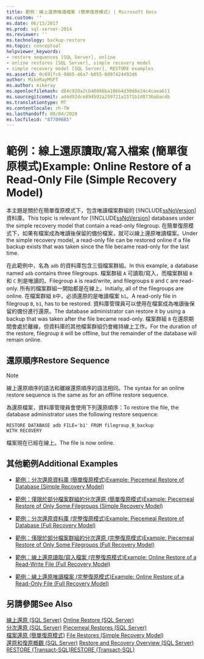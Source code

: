 ```yaml
---
title: 範例：線上還原唯讀檔案 (簡單復原模式) | Microsoft Docs
ms.custom: ''
ms.date: 06/13/2017
ms.prod: sql-server-2014
ms.reviewer: ''
ms.technology: backup-restore
ms.topic: conceptual
helpviewer_keywords:
- restore sequences [SQL Server], online
- online restores [SQL Server], simple recovery model
- simple recovery model [SQL Server], RESTORE examples
ms.assetid: 0c691fc6-9865-46a7-b055-8097424492d6
author: MikeRayMSFT
ms.author: mikeray
ms.openlocfilehash: d84c920a2cb40866ba106b4d30d8e24c4caea611
ms.sourcegitcommit: ad4d92dce894592a259721a1571b1d8736abacdb
ms.translationtype: MT
ms.contentlocale: zh-TW
ms.lasthandoff: 08/04/2020
ms.locfileid: "87709685"
---
```

# <a name="example-online-restore-of-a-read-only-file-simple-recovery-model"></a><span data-ttu-id="36f26-102">範例：線上還原讀取/寫入檔案 (簡單復原模式)</span><span class="sxs-lookup"><span data-stu-id="36f26-102">Example: Online Restore of a Read-Only File (Simple Recovery Model)</span></span>
  <span data-ttu-id="36f26-103">本主題是關於在簡單復原模式下，包含唯讀檔案群組的 [!INCLUDE[ssNoVersion](../../includes/ssnoversion-md.md)] 資料庫。</span><span class="sxs-lookup"><span data-stu-id="36f26-103">This topic is relevant for [!INCLUDE[ssNoVersion](../../includes/ssnoversion-md.md)] databases under the simple recovery model that contain a read-only filegroup.</span></span> <span data-ttu-id="36f26-104">在簡單復原模式下，如果有檔案成為唯讀後保留的備份檔案，就可以線上還原唯讀檔案。</span><span class="sxs-lookup"><span data-stu-id="36f26-104">Under the simple recovery model, a read-only file can be restored online if a file backup exists that was taken since the file became read-only for the last time.</span></span>  
  
 <span data-ttu-id="36f26-105">在此範例中，名為 `adb` 的資料庫包含三個檔案群組。</span><span class="sxs-lookup"><span data-stu-id="36f26-105">In this example, a database named `adb` contains three filegroups.</span></span> <span data-ttu-id="36f26-106">檔案群組 `A` 可讀取/寫入，而檔案群組 `B` 和 `C` 則是唯讀的。</span><span class="sxs-lookup"><span data-stu-id="36f26-106">Filegroup `A` is read/write, and filegroups `B` and `C` are read-only.</span></span> <span data-ttu-id="36f26-107">所有的檔案群組一開始都是在線上。</span><span class="sxs-lookup"><span data-stu-id="36f26-107">Initially, all of the filegroups are online.</span></span> <span data-ttu-id="36f26-108">在檔案群組 `B`中，必須還原的是唯讀檔案 `b1`。</span><span class="sxs-lookup"><span data-stu-id="36f26-108">A read-only file in filegroup `B`, `b1`, has to be restored.</span></span> <span data-ttu-id="36f26-109">資料庫管理員可以使用在檔案成為唯讀後保留的備份進行還原。</span><span class="sxs-lookup"><span data-stu-id="36f26-109">The database administrator can restore it by using a backup that was taken after the file became read-only.</span></span> <span data-ttu-id="36f26-110">檔案群組 `B` 在還原期間會處於離線，但資料庫的其他檔案群組仍會維持線上工作。</span><span class="sxs-lookup"><span data-stu-id="36f26-110">For the duration of the restore, filegroup `B` will be offline, but the remainder of the database will remain online.</span></span>  
  
## <a name="restore-sequence"></a><span data-ttu-id="36f26-111">還原順序</span><span class="sxs-lookup"><span data-stu-id="36f26-111">Restore Sequence</span></span>  
  
> [!NOTE]  
>  <span data-ttu-id="36f26-112">線上還原順序的語法和離線還原順序的語法相同。</span><span class="sxs-lookup"><span data-stu-id="36f26-112">The syntax for an online restore sequence is the same as for an offline restore sequence.</span></span>  
  
 <span data-ttu-id="36f26-113">為還原檔案，資料庫管理員會使用下列還原順序：</span><span class="sxs-lookup"><span data-stu-id="36f26-113">To restore the file, the database administrator uses the following restore sequence:</span></span>  
  
```  
RESTORE DATABASE adb FILE='b1' FROM filegroup_B_backup   
WITH RECOVERY  
```  
  
 <span data-ttu-id="36f26-114">檔案現在已經在線上。</span><span class="sxs-lookup"><span data-stu-id="36f26-114">The file is now online.</span></span>  
  
## <a name="additional-examples"></a><span data-ttu-id="36f26-115">其他範例</span><span class="sxs-lookup"><span data-stu-id="36f26-115">Additional Examples</span></span>  
  
-   [<span data-ttu-id="36f26-116">範例：分次還原資料庫 &#40;簡單復原模式&#41;</span><span class="sxs-lookup"><span data-stu-id="36f26-116">Example: Piecemeal Restore of Database &#40;Simple Recovery Model&#41;</span></span>](example-piecemeal-restore-of-database-simple-recovery-model.md)  
  
-   [<span data-ttu-id="36f26-117">範例：僅限於部分檔案群組的分次還原 &#40;簡單復原模式&#41;</span><span class="sxs-lookup"><span data-stu-id="36f26-117">Example: Piecemeal Restore of Only Some Filegroups &#40;Simple Recovery Model&#41;</span></span>](example-piecemeal-restore-of-only-some-filegroups-simple-recovery-model.md)  
  
-   [<span data-ttu-id="36f26-118">範例：分次還原資料庫 &#40;完整復原模式&#41;</span><span class="sxs-lookup"><span data-stu-id="36f26-118">Example: Piecemeal Restore of Database &#40;Full Recovery Model&#41;</span></span>](example-piecemeal-restore-of-database-full-recovery-model.md)  
  
-   [<span data-ttu-id="36f26-119">範例：僅限於部分檔案群組的分次還原 &#40;完整復原模式&#41;</span><span class="sxs-lookup"><span data-stu-id="36f26-119">Example: Piecemeal Restore of Only Some Filegroups &#40;Full Recovery Model&#41;</span></span>](example-piecemeal-restore-of-only-some-filegroups-full-recovery-model.md)  
  
-   [<span data-ttu-id="36f26-120">範例：線上還原讀取/寫入檔案 &#40;完整復原模式&#41;</span><span class="sxs-lookup"><span data-stu-id="36f26-120">Example: Online Restore of a Read-Write File &#40;Full Recovery Model&#41;</span></span>](example-online-restore-of-a-read-write-file-full-recovery-model.md)  
  
-   [<span data-ttu-id="36f26-121">範例：線上還原唯讀檔案 &#40;完整復原模式&#41;</span><span class="sxs-lookup"><span data-stu-id="36f26-121">Example: Online Restore of a Read-Only File &#40;Full Recovery Model&#41;</span></span>](example-online-restore-of-a-read-only-file-full-recovery-model.md)  
  
## <a name="see-also"></a><span data-ttu-id="36f26-122">另請參閱</span><span class="sxs-lookup"><span data-stu-id="36f26-122">See Also</span></span>  
 <span data-ttu-id="36f26-123">[線上還原 &#40;SQL Server&#41;](online-restore-sql-server.md) </span><span class="sxs-lookup"><span data-stu-id="36f26-123">[Online Restore &#40;SQL Server&#41;](online-restore-sql-server.md) </span></span>  
 <span data-ttu-id="36f26-124">[分次還原 &#40;SQL Server&#41;](piecemeal-restores-sql-server.md) </span><span class="sxs-lookup"><span data-stu-id="36f26-124">[Piecemeal Restores &#40;SQL Server&#41;](piecemeal-restores-sql-server.md) </span></span>  
 <span data-ttu-id="36f26-125">[檔案還原 &#40;簡單復原模式&#41;](file-restores-simple-recovery-model.md) </span><span class="sxs-lookup"><span data-stu-id="36f26-125">[File Restores &#40;Simple Recovery Model&#41;](file-restores-simple-recovery-model.md) </span></span>  
 <span data-ttu-id="36f26-126">[還原和復原概觀 &#40;SQL Server&#41;](restore-and-recovery-overview-sql-server.md) </span><span class="sxs-lookup"><span data-stu-id="36f26-126">[Restore and Recovery Overview &#40;SQL Server&#41;](restore-and-recovery-overview-sql-server.md) </span></span>  
 [<span data-ttu-id="36f26-127">RESTORE &#40;Transact-SQL&#41;</span><span class="sxs-lookup"><span data-stu-id="36f26-127">RESTORE &#40;Transact-SQL&#41;</span></span>](/sql/t-sql/statements/restore-statements-transact-sql)  
  
  
